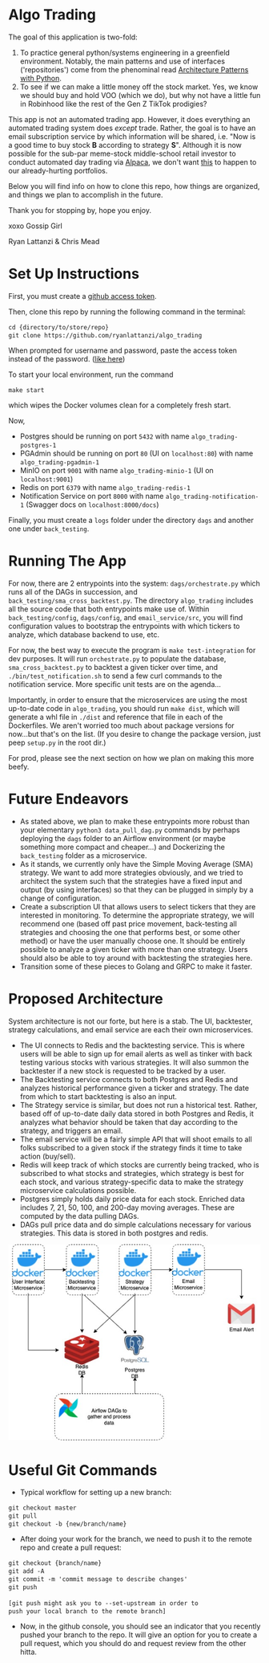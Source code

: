 # Algo Trading
The goal of this application is two-fold:

1. To practice general python/systems engineering in a greenfield environment. Notably, the main patterns and use of interfaces ('repositories') come from the phenominal read [Architecture Patterns with Python](https://www.amazon.com/Architecture-Patterns-Python-Domain-Driven-Microservices/dp/1492052205).
2. To see if we can make a little money off the stock market. Yes, we know we should buy and hold VOO (which we do), but why not have a little fun in Robinhood like the rest of the Gen Z TikTok prodigies? 

This app is not an automated trading app. However, it does everything an automated trading system does *except* trade. Rather, the goal is to have an email subscription service by which information will be shared, i.e. "Now is a good time to buy stock **B** according to strategy **S**". Although it is now possible for the sub-par meme-stock middle-school retail investor to conduct automated day trading via [Alpaca](https://alpaca.markets/), we don't want [this](https://en.wikipedia.org/wiki/2010_flash_crash) to happen to our already-hurting portfolios.

Below you will find info on how to clone this repo, how things are organized, and things we plan to accomplish in the future.

Thank you for stopping by, hope you enjoy.

xoxo Gossip Girl

Ryan Lattanzi & Chris Mead

# Set Up Instructions

First, you must create a [github access token](https://docs.github.com/en/github/authenticating-to-github/keeping-your-account-and-data-secure/creating-a-personal-access-token#creating-a-token).

Then, clone this repo by running the following command in the terminal:
```
cd {directory/to/store/repo}
git clone https://github.com/ryanlattanzi/algo_trading
```
When prompted for username and password, paste the access token instead of the password. ([like here](https://docs.github.com/en/github/authenticating-to-github/keeping-your-account-and-data-secure/creating-a-personal-access-token#using-a-token-on-the-command-line))

To start your local environment, run the command
```
make start
```
which wipes the Docker volumes clean for a completely fresh start.

Now,
- Postgres should be running on port `5432` with name `algo_trading-postgres-1`
- PGAdmin should be running on port `80` (UI on `localhost:80`) with name `algo_trading-pgadmin-1`
- MinIO on port `9001` with name `algo_trading-minio-1` (UI on `localhost:9001`)
- Redis on port `6379` with name `algo_trading-redis-1`
- Notification Service on port `8000` with name `algo_trading-notification-1` (Swagger docs on `localhost:8000/docs`)

Finally, you must create a `logs` folder under the directory `dags` and another one under `back_testing`.

# Running The App

For now, there are 2 entrypoints into the system: `dags/orchestrate.py` which runs all of the DAGs in succession, and `back_testing/sma_cross_backtest.py`. The directory `algo_trading` includes all the source code that both entrypoints make use of. Within `back_testing/config`, `dags/config`, and `email_service/src`, you will find configuration values to bootstrap the entrypoints with which tickers to analyze, which database backend to use, etc.

For now, the best way to execute the program is `make test-integration` for dev purposes. It will run `orchestrate.py` to populate the database, `sma_cross_backtest.py` to backtest a given ticker over time, and `./bin/test_notification.sh` to send a few curl commands to the notification service. More specific unit tests are on the agenda...

Importantly, in order to ensure that the microservices are using the most up-to-date code in `algo_trading`, you should run `make dist`, which will generate a whl file in `./dist` and reference that file in each of the Dockerfiles. We aren't worried too much about package versions for now...but that's on the list. (If you desire to change the package version, just peep `setup.py` in the root dir.)

For prod, please see the next section on how we plan on making this more beefy.

# Future Endeavors

- As stated above, we plan to make these entrypoints more robust than your elementary `python3 data_pull_dag.py` commands by perhaps deploying the `dags` folder to an Airflow environment (or maybe something more compact and cheaper...) and Dockerizing the `back_testing` folder as a microservice.
- As it stands, we currently only have the Simple Moving Average (SMA) strategy. We want to add more strategies obviously, and we tried to architect the system such that the strategies have a fixed input and output (by using interfaces) so that they can be plugged in simply by a change of configuration.
- Create a subscription UI that allows users to select tickers that they are interested in monitoring. To determine the appropriate strategy, we will recommend one (based off past price movement, back-testing all strategies and choosing the one that performs best, or some other method) or have the user manually choose one. It should be entirely possible to analyze a given ticker with more than one strategy. Users should also be able to toy around with backtesting the strategies here.
- Transition some of these pieces to Golang and GRPC to make it faster.

# Proposed Architecture

System architecture is not our forte, but here is a stab. The UI, backtester, strategy calculations, and email service are each their own microservices.

- The UI connects to Redis and the backtesting service. This is where users will be able to sign up for email alerts as well as tinker with back testing various stocks with various strategies. It will also summon the backtester if a new stock is requested to be tracked by a user.
- The Backtesting service connects to both Postgres and Redis and analyzes historical performance given a ticker and strategy. The date from which to start backtesting is also an input.
- The Strategy service is similar, but does not run a historical test. Rather, based off of up-to-date daily data stored in both Postgres and Redis, it analyzes what behavior should be taken that day according to the strategy, and triggers an email.
- The email service will be a fairly simple API that will shoot emails to all folks subscribed to a given stock if the strategy finds it time to take action (buy/sell).
- Redis will keep track of which stocks are currently being tracked, who is subscribed to what stocks and strategies, which strategy is best for each stock, and various strategy-specific data to make the strategy microservice calculations possible.
- Postgres simply holds daily price data for each stock. Enriched data includes 7, 21, 50, 100, and 200-day moving averages. These are computed by the data pulling DAGs.
- DAGs pull price data and do simple calculations necessary for various strategies. This data is stored in both postgres and redis.

![Architecture Diagram](architecture.jpg)

# Useful Git Commands

- Typical workflow for setting up a new branch:
```
git checkout master
git pull
git checkout -b {new/branch/name}
```

- After doing your work for the branch, we need to push it to the remote repo and create a pull request:
```
git checkout {branch/name}
git add -A
git commit -m 'commit message to describe changes'
git push

[git push might ask you to --set-upstream in order to
push your local branch to the remote branch]
```

- Now, in the github console, you should see an indicator that you recently pushed your branch to the repo. It will give an option for you to create a pull request, which you should do and request review from the other hitta.
